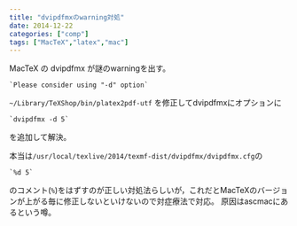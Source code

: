 ```yaml
---
title: "dvipdfmxのwarning対処"
date: 2014-12-22
categories: ["comp"]
tags: ["MacTeX","latex","mac"]
---
```


MacTeX の dvipdfmx が謎のwarningを出す。

	`Please consider using "-d" option`

`~/Library/TeXShop/bin/platex2pdf-utf` を修正してdvipdfmxにオプションに

	`dvipdfmx -d 5`

を追加して解決。

<!--more-->

本当は`/usr/local/texlive/2014/texmf-dist/dvipdfmx/dvipdfmx.cfg`の

	`%d 5`

のコメント(`%`)をはずすのが正しい対処法らしいが，これだとMacTeXのバージョンが上がる毎に修正しないといけないので対症療法で対応。
原因はascmacにあるという噂。
